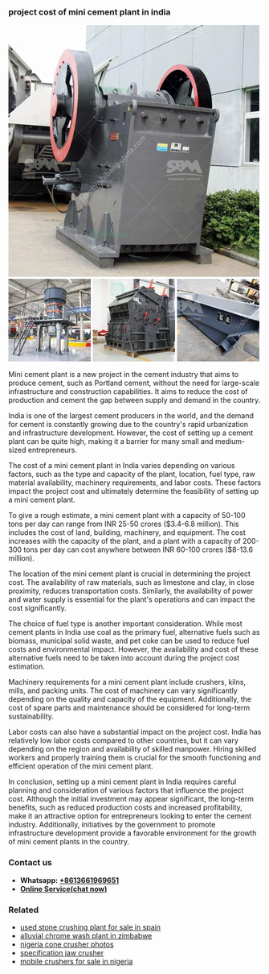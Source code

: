 <h3>project cost of mini cement plant in india</h3><img src='1706754028.jpg' alt=''><p>Mini cement plant is a new project in the cement industry that aims to produce cement, such as Portland cement, without the need for large-scale infrastructure and construction capabilities. It aims to reduce the cost of production and cement the gap between supply and demand in the country.</p><p>India is one of the largest cement producers in the world, and the demand for cement is constantly growing due to the country's rapid urbanization and infrastructure development. However, the cost of setting up a cement plant can be quite high, making it a barrier for many small and medium-sized entrepreneurs.</p><p>The cost of a mini cement plant in India varies depending on various factors, such as the type and capacity of the plant, location, fuel type, raw material availability, machinery requirements, and labor costs. These factors impact the project cost and ultimately determine the feasibility of setting up a mini cement plant.</p><p>To give a rough estimate, a mini cement plant with a capacity of 50-100 tons per day can range from INR 25-50 crores ($3.4-6.8 million). This includes the cost of land, building, machinery, and equipment. The cost increases with the capacity of the plant, and a plant with a capacity of 200-300 tons per day can cost anywhere between INR 60-100 crores ($8-13.6 million).</p><p>The location of the mini cement plant is crucial in determining the project cost. The availability of raw materials, such as limestone and clay, in close proximity, reduces transportation costs. Similarly, the availability of power and water supply is essential for the plant's operations and can impact the cost significantly.</p><p>The choice of fuel type is another important consideration. While most cement plants in India use coal as the primary fuel, alternative fuels such as biomass, municipal solid waste, and pet coke can be used to reduce fuel costs and environmental impact. However, the availability and cost of these alternative fuels need to be taken into account during the project cost estimation.</p><p>Machinery requirements for a mini cement plant include crushers, kilns, mills, and packing units. The cost of machinery can vary significantly depending on the quality and capacity of the equipment. Additionally, the cost of spare parts and maintenance should be considered for long-term sustainability.</p><p>Labor costs can also have a substantial impact on the project cost. India has relatively low labor costs compared to other countries, but it can vary depending on the region and availability of skilled manpower. Hiring skilled workers and properly training them is crucial for the smooth functioning and efficient operation of the mini cement plant.</p><p>In conclusion, setting up a mini cement plant in India requires careful planning and consideration of various factors that influence the project cost. Although the initial investment may appear significant, the long-term benefits, such as reduced production costs and increased profitability, make it an attractive option for entrepreneurs looking to enter the cement industry. Additionally, initiatives by the government to promote infrastructure development provide a favorable environment for the growth of mini cement plants in the country.</p><h3>Contact us</h3><ul><li><strong>Whatsapp:&nbsp;<a href="https://wa.me/8613661969651">+8613661969651</a></strong></li><li><a href="https://swt.shibang-china.com/?git&amp;zhl&amp;project cost of mini cement plant in india"><strong>Online Service(chat now)</strong></a></li></ul><h3>Related</h3><ul><li><a href='used stone crushing plant for sale in spain.md'>used stone crushing plant for sale in spain</a></li><li><a href='alluvial chrome wash plant in zimbabwe.md'>alluvial chrome wash plant in zimbabwe</a></li><li><a href='nigeria cone crusher photos.md'>nigeria cone crusher photos</a></li><li><a href='specification jaw crusher.md'>specification jaw crusher</a></li><li><a href='mobile crushers for sale in nigeria.md'>mobile crushers for sale in nigeria</a></li></ul>